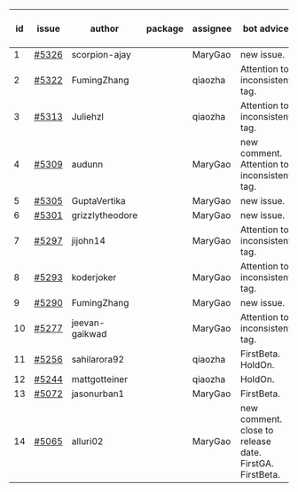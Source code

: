 | id | issue | author | package | assignee | bot advice | created date of issue | target release date | date from target |
| ------ | ------ | ------ | ------ | ------ | ------ | ------ | ------ | :-----: |
| 1 | [#5326](https://github.com/Azure/sdk-release-request/issues/5326) | scorpion-ajay |  | MaryGao | new issue. | 07-09 | 07-31 |  |
| 2 | [#5322](https://github.com/Azure/sdk-release-request/issues/5322) | FumingZhang |  | qiaozha | Attention to inconsistent tag. | 07-05 | 07-25 |  |
| 3 | [#5313](https://github.com/Azure/sdk-release-request/issues/5313) | Juliehzl |  | qiaozha | Attention to inconsistent tag. | 07-01 | 07-25 |  |
| 4 | [#5309](https://github.com/Azure/sdk-release-request/issues/5309) | audunn |  | MaryGao | new comment. Attention to inconsistent tag. | 06-27 | 07-26 |  |
| 5 | [#5305](https://github.com/Azure/sdk-release-request/issues/5305) | GuptaVertika |  | MaryGao | new issue. | 06-27 | 07-25 |  |
| 6 | [#5301](https://github.com/Azure/sdk-release-request/issues/5301) | grizzlytheodore |  | MaryGao | new issue. | 06-26 | 07-26 |  |
| 7 | [#5297](https://github.com/Azure/sdk-release-request/issues/5297) | jijohn14 |  | MaryGao | Attention to inconsistent tag. | 06-25 | 07-26 |  |
| 8 | [#5293](https://github.com/Azure/sdk-release-request/issues/5293) | koderjoker |  | MaryGao | Attention to inconsistent tag. | 06-25 | 07-25 |  |
| 9 | [#5290](https://github.com/Azure/sdk-release-request/issues/5290) | FumingZhang |  | MaryGao | new issue. | 06-25 | 07-25 |  |
| 10 | [#5277](https://github.com/Azure/sdk-release-request/issues/5277) | jeevan-gaikwad |  | MaryGao | Attention to inconsistent tag. | 06-14 | 07-26 |  |
| 11 | [#5256](https://github.com/Azure/sdk-release-request/issues/5256) | sahilarora92 |  | qiaozha | FirstBeta. HoldOn. | 06-05 | 06-28 |  |
| 12 | [#5244](https://github.com/Azure/sdk-release-request/issues/5244) | mattgotteiner |  | qiaozha | HoldOn. | 06-04 | 06-21 |  |
| 13 | [#5072](https://github.com/Azure/sdk-release-request/issues/5072) | jasonurban1 |  | MaryGao | FirstBeta. | 03-22 | 05-24 |  |
| 14 | [#5065](https://github.com/Azure/sdk-release-request/issues/5065) | alluri02 |  | MaryGao | new comment. close to release date. FirstGA. FirstBeta. | 03-20 | 07-15 | 2 |
